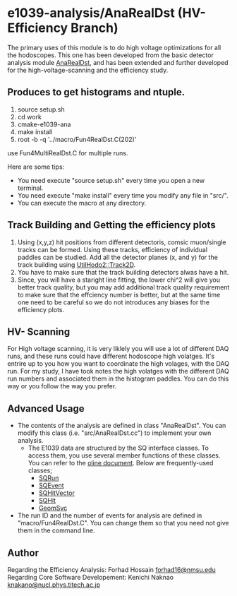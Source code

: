 # e1039-analysis/AnaRealDst (HV-Efficiency Branch)
The primary uses of this module is to do high voltage optimizations for all the hodoscopes. This one has been developed from the basic detector analysis module [AnaRealDst](https://github.com/E1039-Collaboration/e1039-analysis), and has been extended and further developed for the high-voltage-scanning and the efficiency study.

## Produces to get histograms and ntuple.

1. source setup.sh
1. cd work
1. cmake-e1039-ana
1. make install
1. root -b -q '../macro/Fun4RealDst.C(202)'

use Fun4MultiRealDst.C for multiple runs.

Here are some tips:

- You need execute "source setup.sh" every time you open a new terminal.
- You need execute "make install" every time you modify any file in "src/".
- You can execute the macro at any directory.

## Track Building and Getting the efficiency plots

1. Using (x,y,z) hit positions from different detectoris, comsic muon/single tracks can be formed. Using these tracks, efficiency of individual paddles can be studied. Add all the detector planes (x, and y) for the track building using [UtilHodo2::Track2D](https://github.com/forhadnmsu/e1039-analysis/blob/hodo-hvScan/AnaRealDst/src/UtilHodo2.h).
1. You have to make sure that the track building detectors alwas have a hit. 
1. Since, you will have a staright line fitting, the lower chi^2 will give you better track quality, but you may add additional track quality requirement to make sure that the effciency number is better, but at the same time one need to be careful so we do not introduces any biases for the efficiency plots.

## HV- Scanning
For High voltage scanning, it is very liklely you will use a lot of different DAQ runs, and these runs could have different hodoscope high volatges. It's entrire up to you how you want to coordinate the high volages, with the DAQ run. For my study, I have took notes the high volatges with the different DAQ run numbers and associated them in the histogram paddles. You can do this way or you follow the way you prefer.  

## Advanced Usage

- The contents of the analysis are defined in class "AnaRealDst".
  You can modify this class (i.e. "src/AnaRealDst.cc") to implement your own analysis.
    - The E1039 data are structured by the SQ interface classes.  To access them, you use several member functions of these classes.  You can refer to the [oline document](https://e1039-collaboration.github.io/e1039-doc/annotated.html).  Below are frequently-used classes;
        - [SQRun](https://e1039-collaboration.github.io/e1039-doc/d7/db7/classSQRun.html)
        - [SQEvent](https://e1039-collaboration.github.io/e1039-doc/d9/dd7/classSQEvent.html)
        - [SQHitVector](https://e1039-collaboration.github.io/e1039-doc/d9/dbc/classSQHitVector.html)
        - [SQHit](https://e1039-collaboration.github.io/e1039-doc/de/d79/classSQHit.html)
        - [GeomSvc](https://e1039-collaboration.github.io/e1039-doc/d0/da0/classGeomSvc.html)
- The run ID and the number of events for analysis are defined in "macro/Fun4RealDst.C".
  You can change them so that you need not give them in the command line.

## Author
Regarding the Efficiency Analysis: Forhad Hossain <forhad16@nmsu.edu>
Regarding Core Software Developement: Kenichi Naknao <knakano@nucl.phys.titech.ac.jp>
